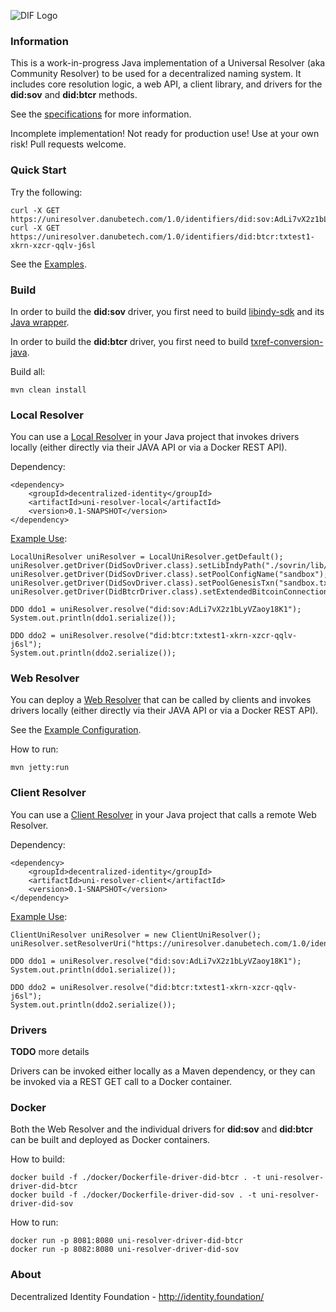 ![DIF Logo](https://github.com/decentralized-identity/universal-resolver/blob/master/implementation/uni-resolver-java/logo-dif.png?raw=true)

### Information

This is a work-in-progress Java implementation of a Universal Resolver (aka Community Resolver) to be used for a decentralized naming system. It includes core resolution logic, a web API, a client library, and drivers for the **did:sov** and **did:btcr** methods.

See the [specifications](https://github.com/decentralized-identity/universal-resolver/blob/master/docs/api-documentation.md) for more information.

Incomplete implementation! Not ready for production use! Use at your own risk! Pull requests welcome.

### Quick Start

Try the following:

	curl -X GET  https://uniresolver.danubetech.com/1.0/identifiers/did:sov:AdLi7vX2z1bLyVZaoy18K1
	curl -X GET  https://uniresolver.danubetech.com/1.0/identifiers/did:btcr:txtest1-xkrn-xzcr-qqlv-j6sl

See the [Examples](https://github.com/decentralized-identity/universal-resolver/tree/master/implementation/uni-resolver-java/examples/src/main/java/uniresolver/examples/).

### Build

In order to build the **did:sov** driver, you first need to build [libindy-sdk](https://github.com/hyperledger/indy-sdk/) and its [Java wrapper](https://github.com/hyperledger/indy-sdk/tree/master/wrappers/java).

In order to build the **did:btcr** driver, you first need to build [txref-conversion-java](https://github.com/WebOfTrustInfo/txref-conversion-java/).

Build all:

	mvn clean install

### Local Resolver

You can use a [Local Resolver](https://github.com/decentralized-identity/universal-resolver/tree/master/implementation/uni-resolver-java/uni-resolver-local) in your Java project that invokes drivers locally (either directly via their JAVA API or via a Docker REST API).

Dependency:

	<dependency>
		<groupId>decentralized-identity</groupId>
		<artifactId>uni-resolver-local</artifactId>
		<version>0.1-SNAPSHOT</version>
	</dependency>

[Example Use](https://github.com/decentralized-identity/universal-resolver/blob/master/implementation/uni-resolver-java/examples/src/main/java/uniresolver/examples/TestLocalUniResolver.java):

	LocalUniResolver uniResolver = LocalUniResolver.getDefault();
	uniResolver.getDriver(DidSovDriver.class).setLibIndyPath("./sovrin/lib/");
	uniResolver.getDriver(DidSovDriver.class).setPoolConfigName("sandbox");
	uniResolver.getDriver(DidSovDriver.class).setPoolGenesisTxn("sandbox.txn");
	uniResolver.getDriver(DidBtcrDriver.class).setExtendedBitcoinConnection(BlockcypherAPIExtendedBitcoinConnection.get());
	
	DDO ddo1 = uniResolver.resolve("did:sov:AdLi7vX2z1bLyVZaoy18K1");
	System.out.println(ddo1.serialize());
	
	DDO ddo2 = uniResolver.resolve("did:btcr:txtest1-xkrn-xzcr-qqlv-j6sl");
	System.out.println(ddo2.serialize());

### Web Resolver

You can deploy a [Web Resolver](https://github.com/decentralized-identity/universal-resolver/tree/master/implementation/uni-resolver-java/uni-resolver-web) that can be called by clients and invokes drivers locally (either directly via their JAVA API or via a Docker REST API).

See the [Example Configuration](https://github.com/decentralized-identity/universal-resolver/tree/master/implementation/uni-resolver-java/uni-resolver-web/src/main/webapp/WEB-INF/applicationContext.xml).

How to run:

	mvn jetty:run

### Client Resolver

You can use a [Client Resolver](https://github.com/decentralized-identity/universal-resolver/tree/master/implementation/uni-resolver-java/uni-resolver-client) in your Java project that calls a remote Web Resolver.

Dependency:

	<dependency>
		<groupId>decentralized-identity</groupId>
		<artifactId>uni-resolver-client</artifactId>
		<version>0.1-SNAPSHOT</version>
	</dependency>

[Example Use](https://github.com/decentralized-identity/universal-resolver/blob/master/implementation/uni-resolver-java/examples/src/main/java/uniresolver/examples/TestClientUniResolver.java):

	ClientUniResolver uniResolver = new ClientUniResolver();
	uniResolver.setResolverUri("https://uniresolver.danubetech.com/1.0/identifiers/");
	
	DDO ddo1 = uniResolver.resolve("did:sov:AdLi7vX2z1bLyVZaoy18K1");
	System.out.println(ddo1.serialize());
	
	DDO ddo2 = uniResolver.resolve("did:btcr:txtest1-xkrn-xzcr-qqlv-j6sl");
	System.out.println(ddo2.serialize());

### Drivers

**TODO** more details

Drivers can be invoked either locally as a Maven dependency, or they can be invoked via a REST GET call to a Docker container.

### Docker

Both the Web Resolver and the individual drivers for **did:sov** and **did:btcr** can be built and deployed as Docker containers.

How to build:

	docker build -f ./docker/Dockerfile-driver-did-btcr . -t uni-resolver-driver-did-btcr
	docker build -f ./docker/Dockerfile-driver-did-sov . -t uni-resolver-driver-did-sov

How to run:

	docker run -p 8081:8080 uni-resolver-driver-did-btcr
	docker run -p 8082:8080 uni-resolver-driver-did-sov

### About

Decentralized Identity Foundation - http://identity.foundation/
